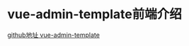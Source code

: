 # vue-admin-template前端介绍
[github地址 vue-admin-template](https://github.com/PanJiaChen/vue-admin-template)